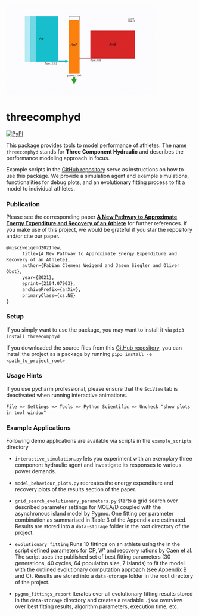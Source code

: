 
![](./httpdocs/title.gif)

# threecomphyd

[![PyPI](https://img.shields.io/pypi/v/threecomphyd.svg?style=for-the-badge)](https://pypi.python.org/pypi/threecomphyd)

This package provides tools to model performance of athletes. The name `threecomphyd` stands for 
__Three Component Hydraulic__ and describes the performance modeling approach in focus. 

Example scripts in the [GitHub repository](https://github.com/faweigend/three_comp_hyd) serve as instructions on 
how to use this package. We provide a simulation agent and example simulations, functionalities for debug 
plots, and an evolutionary fitting process to fit a model to individual athletes. 


### Publication

Please see the corresponding paper 
[__A New Pathway to Approximate Energy Expenditure and Recovery of an Athlete__](https://arxiv.org/abs/2104.07903) for 
further references. If you make use of this project, we would be grateful if 
you star the repository and/or cite our paper.
```
@misc{weigend2021new,
      title={A New Pathway to Approximate Energy Expenditure and Recovery of an Athlete}, 
      author={Fabian Clemens Weigend and Jason Siegler and Oliver Obst},
      year={2021},
      eprint={2104.07903},
      archivePrefix={arXiv},
      primaryClass={cs.NE}
}
```

### Setup

If you simply want to use the package, you may want to install it via `pip3 install threecomphyd`

If you downloaded the source files from this [GitHub repository](https://github.com/faweigend/three_comp_hyd), 
you can install the project as a package by running `pip3 install -e <path_to_project_root>`


### Usage Hints

If you use pycharm professional, please ensure that the `SciView` tab is deactivated when running interactive animations.
```
File => Settings => Tools => Python Scientific => Uncheck "show plots in tool window"
```

### Example Applications

Following demo applications are available via scripts in the `example_scripts` directory

* `interactive_simulation.py` lets you experiment with an exemplary three component hydraulic agent and 
investigate its responses to various power demands.

* `model_behaviour_plots.py` recreates the energy expenditure and recovery plots of the results section of the paper.

* `grid_search_evolutionary_parameters.py` starts a grid search over described parameter settings for MOEA/D coupled 
  with the asynchronous island model by Pygmo. One fitting per parameter combination as summarised in Table 3 of the Appendix 
  are estimated. Results are stored into a `data-storage` folder in the root directory of the project.
  
* `evolutionary_fitting` Runs 10 fittings on an athlete using the in the script defined parameters for CP, W' and recovery 
  rations by Caen et al. The script uses the published set of best fitting parameters (30 generations, 
  40 cycles, 64 population size, 7 islands) to fit the model with the outlined evolutionary computation approach 
  (see Appendix B and C). Results are stored into a `data-storage` folder in the root directory of the project.

* `pygmo_fittings_report` Iterates over all evolutionary fitting results stored in the `data-storage` directory and creates
  a readable `.json` overview over best fitting results, algorithm parameters, execution time, etc.